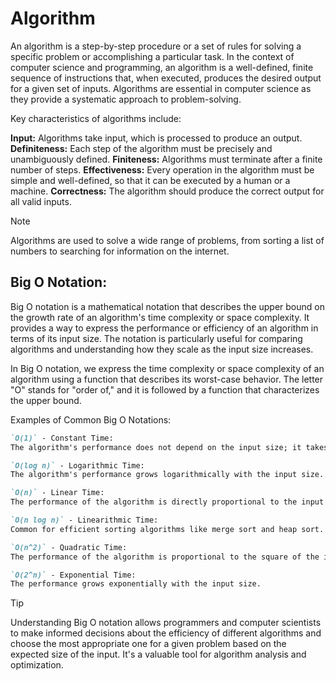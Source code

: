 # Algorithm

An algorithm is a step-by-step procedure or a set of rules for solving a specific problem or accomplishing a particular task. In the context of computer science and programming, an algorithm is a well-defined, finite sequence of instructions that, when executed, produces the desired output for a given set of inputs. Algorithms are essential in computer science as they provide a systematic approach to problem-solving.

Key characteristics of algorithms include:

**Input:** Algorithms take input, which is processed to produce an output.
**Definiteness:** Each step of the algorithm must be precisely and unambiguously defined.
**Finiteness:** Algorithms must terminate after a finite number of steps.
**Effectiveness:** Every operation in the algorithm must be simple and well-defined, so that it can be executed by a human or a machine.
**Correctness:** The algorithm should produce the correct output for all valid inputs.

>[!Note]
>Algorithms are used to solve a wide range of problems, from sorting a list of numbers to searching for information on the internet.

## Big O Notation:
Big O notation is a mathematical notation that describes the upper bound on the growth rate of an algorithm's time complexity or space complexity. It provides a way to express the performance or efficiency of an algorithm in terms of its input size. The notation is particularly useful for comparing algorithms and understanding how they scale as the input size increases.

In Big O notation, we express the time complexity or space complexity of an algorithm using a function that describes its worst-case behavior. The letter "O" stands for "order of," and it is followed by a function that characterizes the upper bound.

Examples of Common Big O Notations:
```markdown
`O(1)` - Constant Time:
The algorithm's performance does not depend on the input size; it takes a constant amount of time.

`O(log n)` - Logarithmic Time:
The algorithm's performance grows logarithmically with the input size.

`O(n)` - Linear Time:
The performance of the algorithm is directly proportional to the input size.

`O(n log n)` - Linearithmic Time:
Common for efficient sorting algorithms like merge sort and heap sort.

`O(n^2)` - Quadratic Time:
The performance of the algorithm is proportional to the square of the input size.

`O(2^n)` - Exponential Time:
The performance grows exponentially with the input size.
```

>[!Tip]
>Understanding Big O notation allows programmers and computer scientists to make informed decisions about the efficiency of different algorithms and choose the most appropriate one for a given problem based on the expected size of the input.
>It's a valuable tool for algorithm analysis and optimization.
